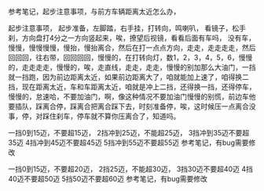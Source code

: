 参考笔记，起步注意事项，与前方车辆距离太近怎么办，



起步注意事项，
起步准备，左脚踏，右手挂，打转向，鸣喇叭，
看镜子，松手刹，方向盘打4分之一方向竖起来，唉，撩望后视镜，看看后面有车吗，
没有车，慢慢，慢慢慢慢，慢抬，慢抬离合，然后在打一点点方向，走走，走走走走，然后回回回，往右带，回回回回，慢慢的，在打转向灯，数1，2，3，4，5，6，慢慢的，走走走走，慢慢的，唉，走直线，走走，走走，慢慢的别加那么大油门，一挡就一挡跑，因为前边距离太近，如果前边距离大了，咱就能加上速了，咱得换二挡，现在距离太近，车和车距离太近，咱就是冲上二挡，还得换一挡，还得停车，慢慢的，怠速哈，不要加油门，啊，像这种情况不要加油门慢慢的别慌，前边车他要插队，踩离合停，踩离合把离合踩下去，时刻准备停，唉，这时候压一点离合没事，停，对踩住刹车，停车就不算你压离合了，知道吗。



一挡0到15迈，不要超15迈，
2挡冲到25迈，不能超25迈，
3挡冲到35迈不要超35迈
4挡冲到45迈不要超45迈
5挡冲到55迈不要超55迈
参考笔记，有bug需要修改


一挡0到15迈，不要超20迈，
2挡25迈，不能超30迈，
3挡30迈不要超40迈
4挡40迈不要超50迈
5挡50迈不要超60迈
参考笔记，有bug需要修改
